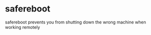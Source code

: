safereboot
==========

safereboot prevents you from shutting down the wrong machine when working remotely